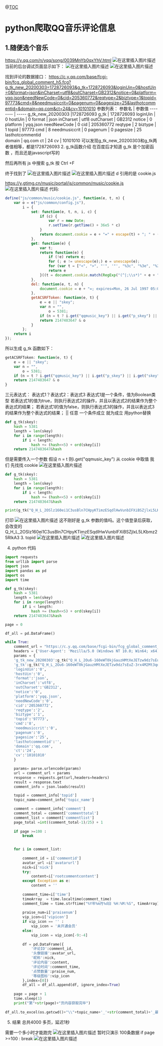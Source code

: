 ﻿@[TOC](python爬取QQ音乐评论信息)
# python爬取QQ音乐评论信息
## 1.随便选个音乐
https://y.qq.com/n/yqq/song/0039MnYb0qxYhV.html
![在这里插入图片描述](https://img-blog.csdnimg.cn/direct/599d548d65e041bd93fd7be17b38cb97.png)
当前的后台调试页面显示如下：
![在这里插入图片描述](https://img-blog.csdnimg.cn/direct/fa1feb4b79ce47838cb14b07d72e5aa1.png)
![在这里插入图片描述](https://img-blog.csdnimg.cn/direct/656c32cd93bd40caa5596584b86bfa4c.png)

找到评论的数据接口：
https://c.y.qq.com/base/fcgi-bin/fcg_global_comment_h5.fcg?g_tk_new_20200303=1728726093&g_tk=1728726093&loginUin=0&hostUin=0&format=json&inCharset=utf8&outCharset=GB2312&notice=0&platform=yqq.json&needNewCode=0&cid=205360772&reqtype=2&biztype=1&topid=97773&cmd=8&needmusiccrit=0&pagenum=0&pagesize=25&lasthotcommentid=&domain=qq.com&ct=24&cv=10101010
参数列表：
参数名 |	参数值
-------- | -----
g_tk_new_20200303	 |1728726093
g_tk	 | 1728726093
loginUin	 | 0
hostUin	 | 0
format | 	json
inCharset	 | utf8
outCharset	 | GB2312
notice	 | 0
platform	 | yqq.json
needNewCode | 	0
cid | 	205360772
reqtype | 	2
biztype | 	1
topid | 	97773
cmd | 	8
needmusiccrit	 | 0
pagenum | 	0
pagesize	 | 25
lasthotcommentid	
domain | 	qq.com
ct	 | 24
cv | 	10101010
可以发现g_tk_new_20200303和g_tk两者值相等，都是1728726093
2. g_tk函数介绍
在百度后才知道 g_tk 是个加密函数 ，而且还是javascript写的

然后再所有 js 中搜索 g_tk 按 Ctrl +F

终于找到了
![在这里插入图片描述](https://img-blog.csdnimg.cn/direct/c39f0ca77ff841359f990e955335808b.png)
![在这里插入图片描述](https://img-blog.csdnimg.cn/direct/da0a5f56344c4ab0b0926d955704574a.png)
d 引用的是 cookie.js

https://y.gtimg.cn/music/portal/js/common/music/cookie.js
![在这里插入图片描述](https://img-blog.csdnimg.cn/direct/d316eacaeb32412b9c2bbf94ced903c3.png)
代码:

```javascript
define("js/common/music/cookie.js", function(e, t, n) {
	var o = e("js/common/config.js"),
		i = {
			set: function(e, t, n, i, c) {
				if (c) {
					var r = new Date;
					r.setTime(r.getTime() + 36e5 * c)
				}
				return document.cookie = e + "=" + escape(t) + "; " + (c ? "expires=" + r.toGMTString() + "; " : "") + (i ? "path=" + i + "; " : "path=/; ") + (n ? "domain=" + n + ";" : "domain=" + o.DCCookieDomain + ";"), !0
			},
			get: function(e) {
				var t;
				return function(e) {
					if (!e) return e;
					for (; e != unescape(e);) e = unescape(e);
					for (var t = ["<", ">", "'", '"', "%3c", "%3e", "%27", "%22", "%253c", "%253e", "%2527", "%2522"], n = ["&#x3c;", "&#x3e;", "&#x27;", "&#x22;", "%26%23x3c%3B", "%26%23x3e%3B", "%26%23x27%3B", "%26%23x22%3B", "%2526%2523x3c%253B", "%2526%2523x3e%253B", "%2526%2523x27%253B", "%2526%2523x22%253B"], o = 0; o < t.length; o++) e = e.replace(new RegExp(t[o], "gi"), n[o]);
					return e
				}((t = document.cookie.match(RegExp("(^|;\\s*)" + e + "=([^;]*)(;|$)"))) ? unescape(t[2]) : "")
			},
			del: function(e, t, n) {
				document.cookie = e + "=; expires=Mon, 26 Jul 1997 05:00:00 GMT; " + (n ? "path=" + n + "; " : "path=/; ") + (t ? "domain=" + t + ";" : "domain=" + o.DCCookieDomain + ";")
			},
			getACSRFToken: function(e, t) {
				e = e || "skey";
				var n = "",
					o = 5381;
				if (n = t ? i.get("qqmusic_key") || i.get("p_skey") || i.get("skey") || i.get("p_lskey") || i.get("lskey") : i.get(e) || i.get("skey") || i.get("p_skey") || i.get("p_lskey") || i.get("lskey") || i.get("qqmusic_key")) for (var c = 0, r = n.length; c < r; ++c) o += (o << 5) + n.charCodeAt(c);
				return 2147483647 & o
			}
		};
	return i
});
```
所以生成 g_tk 函数如下：

```javascript
getACSRFToken: function(e, t) {
	e = e || "skey";
	var n = "",
		o = 5381;
	if (n = t ? i.get("qqmusic_key") || i.get("p_skey") || i.get("skey") || i.get("p_lskey") || i.get("lskey") : i.get(e) || i.get("skey") || i.get("p_skey") || i.get("p_lskey") || i.get("lskey") || i.get("qqmusic_key")) for (var c = 0, r = n.length; c < r; ++c) o += (o << 5) + n.charCodeAt(c);
	return 2147483647 & o
}

```
三元表达式：
表达式1？表达式2：表达式3
表达式1是一个条件，值为Boolean类型
若表达式1的值为true，则执行表达式2的操作，并且以表达式2的结果作为整个表达式的结果；
若表达式1的值为false，则执行表达式3的操作，并且以表达式3的结果作为整个表达式的结果；
|| 任意 一个条件成立 就为成立
用python替换
```python
def g_tk(skey):
    hash = 5381
    length = len(skey)
    for i in range(length):
    	if i < length:
            hash += (hash<<5) + ord(skey[i])
    return 2147483647&hash
```
但是需要传入一个参数
假设 n = t 则i.get("qqmusic_key")
从 cookie 中取值
我们 先找找 cookie
![在这里插入图片描述](https://img-blog.csdnimg.cn/direct/f2a14e38ffae459e8dca5dc801bbf18a.png)

```python
def g_tk(skey):
    hash = 5381
    length = len(skey)
    for i in range(length):
    	if i < length:
            hash += (hash<<5) + ord(skey[i])
    return 2147483647&hash

print(g_tk("Q_H_L_2OSlz160ei1C3usBln7CHpyKTimzESqdlHwVunbIFXiBSZjlxL5LKbmz25RIkA3"))

```
打印
![在这里插入图片描述](https://img-blog.csdnimg.cn/direct/5d852ebab2a14d819fd5f9515d794c7a.png)
这不刚好是 g_tk 参数的值吗。这个值登录后获取，会改变的
Q_H_L_2OSlz160ei1C3usBln7CHpyKTimzESqdlHwVunbIFXiBSZjlxL5LKbmz25RIkA3
3. topid
![在这里插入图片描述](https://img-blog.csdnimg.cn/direct/e958672e4a694504ba8c014352ad1ac1.png)
![在这里插入图片描述](https://img-blog.csdnimg.cn/direct/fad21a9ea1b44096b0c076f5a3aecd31.png)

4. python 代码

```python
import requests
from urllib import parse
import json
import pandas as pd
import os
import time

def g_tk(skey):
    hash = 5381
    length = len(skey)
    for i in range(length):
    	if i < length:
            hash += (hash<<5) + ord(skey[i])
    return 2147483647&hash

page = 0

df_all = pd.DataFrame()

while True:
	comment_url = "https://c.y.qq.com/base/fcgi-bin/fcg_global_comment_h5.fcg?"
	headers = {'User-Agent': 'Mozilla/5.0 (Windows NT 10.0; Win64; x64) AppleWebKit/537.36 (KHTML, like Gecko) Chrome/76.0.3809.132 Safari/537.36'}
	params = {
	'g_tk_new_20200303':g_tk("Q_H_L_2Ou6-160eWT0kjGauzHMtXeJETzw9dz7sEuZ-3rx4M2Mt3qowToV8PY0bK_XLLE"),
	'g_tk':g_tk("Q_H_L_2Ou6-160eWT0kjGauzHMtXeJETzw9dz7sEuZ-3rx4M2Mt3qowToV8PY0bK_XLLE"),
	'loginUin':'0',
	'hostUin':'0',
	'format':'json',
	'inCharset':'utf8',
	'outCharset':'GB2312',
	'notice':'0',
	'platform':'yqq.json',
	'needNewCode':'0',
	'cid':'205360772',
	'reqtype':'2',
	'biztype':'1',
	'topid':'97773',
	'cmd':'8',
	'needmusiccrit':'0',
	'pagenum':'0',
	'pagesize':'25',
	'lasthotcommentid':'',	
	'domain':'qq.com',
	'ct':'24',
	'cv':'10101010'
	}

	params= parse.urlencode(params)
	url = comment_url + params
	response = requests.get(url,headers=headers)
	result = response.text
	comment_info = json.loads(result)

	topid = comment_info['topid']
	topic_name=comment_info['topic_name']

	comment = comment_info['comment']
	comment_total = comment['commenttotal']
	comment_list = comment['commentlist'] 
	page_total =int((comment_total-1)/25) + 1
	
	if page >=100 :
	    break
	    

	for i in comment_list:
	    
	    comment_id = i['commentid']
	    avatar_url =i['avatarurl']
	    nick=i['nick']
	    try:
	        content=i['rootcommentcontent']
	    except Exception as e:
	        content = ''
	        
	    comment_time=i['time']
	    timeArray  = time.localtime(comment_time)
	    comment_time = time.strftime("%Y年%m月%d日 %H:%M:%S", timeArray)
	    
	    praise_num=i['praisenum']
	    vip_icon=i['vipicon']
	    if vip_icon == '' :
	    	vip_icon = '未开通会员'
	    else:
	        vip_icon = vip_icon[-9:-4]    
	        
	    df = pd.DataFrame({
	        '评论ID':comment_id,
	        '头像链接':avatar_url,
	        '昵称':nick,
	        '评论内容':content,
	        '评论时间':comment_time,
	        '点赞数量':praise_num,
	        '等级图标':vip_icon
	    },index=[0])
	    df_all = df_all.append(df, ignore_index=True)
	    
	page = page + 1
	time.sleep(1)
	print("第"+str(page)+"页内容获取完毕")
	
df_all.to_excel(os.getcwd()+"\\"+topic_name+'_'+str(comment_total)+'_最新评论.xlsx',index = False)


```
5. 结果
总共4000 多页，延迟1秒

需要一个多小时才能跑完
![在这里插入图片描述](https://img-blog.csdnimg.cn/direct/c786d8e8fbbe4269ab1aa80c6d929f4f.png)
暂时只演示 100条数据
if page >=100 :
    break
![在这里插入图片描述](https://img-blog.csdnimg.cn/direct/c9df7ca156a44a57b2d3e0a3474199d1.png)
 
